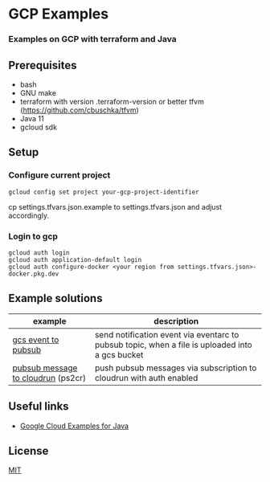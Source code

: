 # GCP Examples

### Examples on GCP with terraform and Java

## Prerequisites
* bash
* GNU make
* terraform with version .terraform-version or better tfvm (https://github.com/cbuschka/tfvm)
* Java 11
* gcloud sdk 

## Setup

### Configure current project
```
gcloud config set project your-gcp-project-identifier
```

cp settings.tfvars.json.example to settings.tfvars.json and adjust accordingly.

### Login to gcp
```
gcloud auth login
gcloud auth application-default login
gcloud auth configure-docker <your region from settings.tfvars.json>-docker.pkg.dev
```

## Example solutions

| example          | description |
|------------------|-------------|
| [gcs event to pubsub](./gcs-event-to-pubsub) | send notification event via eventarc to pubsub topic, when a file is uploaded into a gcs bucket |
| [pubsub message to cloudrun](./pubsub-to-cloudrun) (ps2cr) | push pubsub messages via subscription to cloudrun with auth enabled |

## Useful links
* [Google Cloud Examples for Java](https://github.com/googleapis/google-cloud-java)

## License
[MIT](./license.txt)
